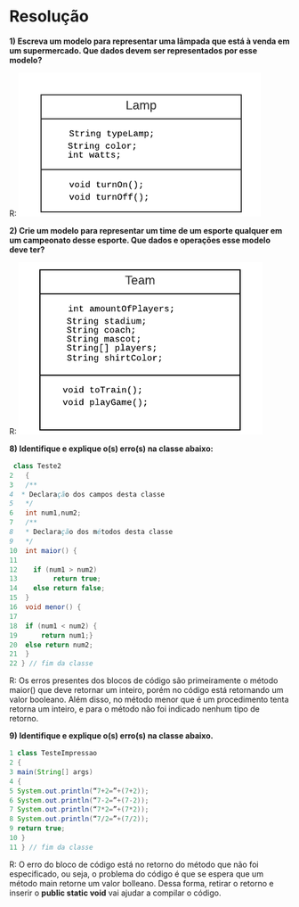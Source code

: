 # Resolução

**1) Escreva um modelo para representar uma lâmpada que está à venda em um supermercado. Que dados devem ser representados por esse modelo?**

R: <img src="modelo-lamp.png" alt="Minha Figura">

**2) Crie um modelo para representar um time de um esporte qualquer em um campeonato desse esporte. Que dados e operações esse modelo deve ter?**

R: <img src="modelo-team.png" alt="Minha Figura">

**8) Identifique e explique o(s) erro(s) na classe abaixo:**
```Java
 class Teste2
2   {
3   /**
4  * Declaração dos campos desta classe
5   */
6   int num1,num2;
7   /**
8   * Declaração dos métodos desta classe
9   */
10  int maior() { 
11  
12    if (num1 > num2)
13         return true;
14    else return false;
15  }
16  void menor() { 
17 
18  if (num1 < num2) {
19      return num1;}
20  else return num2;
21  }
22 } // fim da classe
```
R: Os erros presentes dos blocos de código são primeiramente o método maior() que deve retornar um inteiro, porém no código está retornando um valor booleano. Além disso, no método menor que é um procedimento tenta retorna um inteiro, e para o método não foi indicado nenhum tipo de retorno.

**9) Identifique e explique o(s) erro(s) na classe abaixo.**

```Java
1 class TesteImpressao
2 {
3 main(String[] args)
4 {
5 System.out.println(“7+2=”+(7+2));
6 System.out.println(“7-2=”+(7-2));
7 System.out.println(“7*2=”+(7*2));
8 System.out.println(“7/2=”+(7/2));
9 return true;
10 }
11 } // fim da classe
```
R: O erro do bloco de código está no retorno do método que não foi especificado, ou seja, o problema do código é que se espera que um método main retorne um valor bolleano. Dessa forma, retirar o retorno e inserir o **public static void** vai ajudar a compilar o código.


